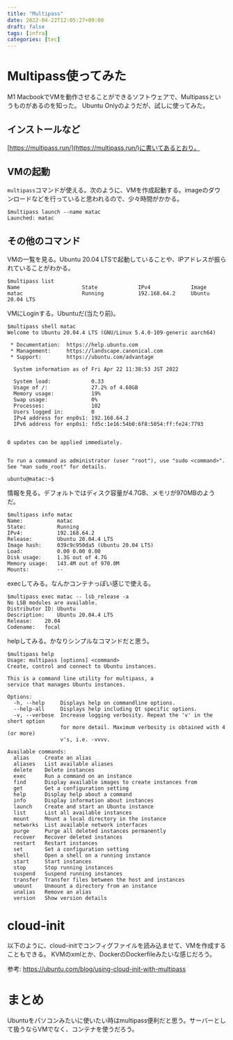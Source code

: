```yaml
---
title: "Multipass"
date: 2022-04-22T12:05:27+09:00
draft: false
tags: [infra]
categories: [tec]
---
```


# Multipass使ってみた

M1 MacbookでVMを動作させることができるソフトウェアで、Multipassというものがあるのを知った。
Ubuntu Onlyのようだが、試しに使ってみた。

## インストールなど

[https://multipass.run/](https://multipass.run/)に書いてあるとおり。

## VMの起動

`multipass`コマンドが使える。次のように、VMを作成起動する。imageのダウンロードなどを行っていると思われるので、少々時間がかかる。

```
$multipass launch --name matac
Launched: matac 
```

## その他のコマンド

VMの一覧を見る。Ubuntu 20.04 LTSで起動していることや、IPアドレスが振られていることがわかる。

```
$multipass list
Name                    State             IPv4             Image
matac                   Running           192.168.64.2     Ubuntu 20.04 LTS
```

VMにLoginする。Ubuntuだ(当たり前)。

```
$multipass shell matac
Welcome to Ubuntu 20.04.4 LTS (GNU/Linux 5.4.0-109-generic aarch64)

 * Documentation:  https://help.ubuntu.com
 * Management:     https://landscape.canonical.com
 * Support:        https://ubuntu.com/advantage

  System information as of Fri Apr 22 11:38:53 JST 2022

  System load:             0.33
  Usage of /:              27.2% of 4.68GB
  Memory usage:            19%
  Swap usage:              0%
  Processes:               102
  Users logged in:         0
  IPv4 address for enp0s1: 192.168.64.2
  IPv6 address for enp0s1: fd5c:1e16:54b0:6f8:5054:ff:fe24:7793


0 updates can be applied immediately.


To run a command as administrator (user "root"), use "sudo <command>".
See "man sudo_root" for details.

ubuntu@matac:~$ 
```

情報を見る。デフォルトではディスク容量が4.7GB、メモリが970MBのようだ。

```
$multipass info matac 
Name:           matac
State:          Running
IPv4:           192.168.64.2
Release:        Ubuntu 20.04.4 LTS
Image hash:     039c9c950da5 (Ubuntu 20.04 LTS)
Load:           0.00 0.00 0.00
Disk usage:     1.3G out of 4.7G
Memory usage:   143.4M out of 970.0M
Mounts:         --
```

execしてみる。なんかコンテナっぽい感じで使える。

```
$multipass exec matac -- lsb_release -a
No LSB modules are available.
Distributor ID:	Ubuntu
Description:	Ubuntu 20.04.4 LTS
Release:	20.04
Codename:	focal
```

helpしてみる。かなりシンプルなコマンドだと思う。

```
$multipass help                        
Usage: multipass [options] <command>
Create, control and connect to Ubuntu instances.

This is a command line utility for multipass, a
service that manages Ubuntu instances.

Options:
  -h, --help     Displays help on commandline options.
  --help-all     Displays help including Qt specific options.
  -v, --verbose  Increase logging verbosity. Repeat the 'v' in the short option
                 for more detail. Maximum verbosity is obtained with 4 (or more)
                 v's, i.e. -vvvv.

Available commands:
  alias     Create an alias
  aliases   List available aliases
  delete    Delete instances
  exec      Run a command on an instance
  find      Display available images to create instances from
  get       Get a configuration setting
  help      Display help about a command
  info      Display information about instances
  launch    Create and start an Ubuntu instance
  list      List all available instances
  mount     Mount a local directory in the instance
  networks  List available network interfaces
  purge     Purge all deleted instances permanently
  recover   Recover deleted instances
  restart   Restart instances
  set       Set a configuration setting
  shell     Open a shell on a running instance
  start     Start instances
  stop      Stop running instances
  suspend   Suspend running instances
  transfer  Transfer files between the host and instances
  umount    Unmount a directory from an instance
  unalias   Remove an alias
  version   Show version details
```

# cloud-init

以下のように、cloud-initでコンフィグファイルを読み込ませて、VMを作成することもできる。
KVMのxmlとか、DockerのDockerfileみたいな感じだろう。

参考: https://ubuntu.com/blog/using-cloud-init-with-multipass

# まとめ

Ubuntuをパソコンみたいに使いたい時はmultipass便利だと思う。サーバーとして扱うならVMでなく、コンテナを使うだろう。